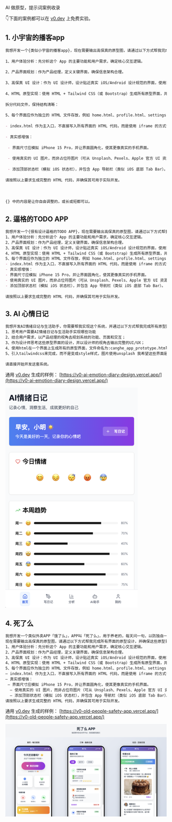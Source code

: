 AI 做原型，提示词案例收录

👇下面的案例都可以在 [v0.dev](https://v0.dev/) 上免费实验。


## 1. 小宇宙的播客app

```md
我想开发一个{类似小宇宙的播客app}，现在需要输出高保真的原型图，请通过以下方式帮我完成所有界面的原型设计，并确保这些原型界面可以直接用于开发：

1、用户体验分析：先分析这个 App 的主要功能和用户需求，确定核心交互逻辑。

2、产品界面规划：作为产品经理，定义关键界面，确保信息架构合理。

3、高保真 UI 设计：作为 UI 设计师，设计贴近真实 iOS/Android 设计规范的界面，使用现代化的 UI 元素，使其具有良好的视觉体验。

4、HTML 原型实现：使用 HTML + Tailwind CSS（或 Bootstrap）生成所有原型界面，并使用 FontAwesome（或其他开源 UI 组件）让界面更加精美、接近真实的 App 设计。

拆分代码文件，保持结构清晰：

5、每个界面应作为独立的 HTML 文件存放，例如 home.html、profile.html、settings.html 等。

- index.html 作为主入口，不直接写入所有界面的 HTML 代码，而是使用 iframe 的方式嵌入这些 HTML 片段，并将所有页面直接平铺展示在 index 页面中，而不是跳转链接。

- 真实感增强：

 - 界面尺寸应模拟 iPhone 15 Pro，并让界面圆角化，使其更像真实的手机界面。

 - 使用真实的 UI 图片，而非占位符图片（可从 Unsplash、Pexels、Apple 官方 UI 资源中选择）。

 - 添加顶部状态栏（模拟 iOS 状态栏），并包含 App 导航栏（类似 iOS 底部 Tab Bar）。

请按照以上要求生成完整的 HTML 代码，并确保其可用于实际开发。



{} 中的内容是让你自由调整的，或长或短都可以。
```

## 2. 逼格的TODO APP

```md
我想开发一个{很有设计逼格的TODO APP}，现在需要输出高保真的原型图，请通过以下方式帮我完成所有界面的原型设计，并确保这些原型界面可以直接用于开发：
1、用户体验分析：先分析这个 App 的主要功能和用户需求，确定核心交互逻辑。
2、产品界面规划：作为产品经理，定义关键界面，确保信息架构合理。
3、高保真 UI 设计：作为 UI 设计师，设计贴近真实 iOS/Android 设计规范的界面，使用现代化的 UI 元素，使其具有良好的视觉体验。
4、HTML 原型实现：使用 HTML + Tailwind CSS（或 Bootstrap）生成所有原型界面，并使用 FontAwesome（或其他开源 UI 组件）让界面更加精美、接近真实的 App 设计。拆分代码文件，保持结构清晰：
5、每个界面应作为独立的 HTML 文件存放，例如 home.html、profile.html、settings.html 等。
- index.html 作为主入口，不直接写入所有界面的 HTML 代码，而是使用 iframe 的方式嵌入这些 HTML 片段，并将所有页面直接平铺展示在 index 页面中，而不是跳转链接。
- 真实感增强：
- 界面尺寸应模拟 iPhone 15 Pro，并让界面圆角化，使其更像真实的手机界面。
- 使用真实的 UI 图片，而非占位符图片（可从 Unsplash、Pexels、Apple 官方 UI 资源中选择）。
- 添加顶部状态栏（模拟 iOS 状态栏），并包含 App 导航栏（类似 iOS 底部 Tab Bar）。
 
请按照以上要求生成完整的 HTML 代码，并确保其可用于实际开发。
```

## 3. AI 心情日记

```md
我想开发AI情绪日记与生活助手，你需要帮我实现这个系统，并通过以下方式帮我完成所有原型图片的设计： 
1、思考用户需要AI情绪日记与生活助手实现哪些功能 
2、结合用户需求，以产品经理的视角去规划系统的功能、页面和交互； 
3、作为设计师思考这些原型界面的设计，并以设计师的视角去输出完整的UI/UX；
4、使用html在一个界面上生成所有的原型界面，文件命名为:canghe_app_prototype.html，可以使用FontAwesome等开源图标库，让原型显得更精美和接近真实 
5、引入tailwindcss来完成，而不是变成style样式，图片使用unsplash 我希望这些界面是需要能直接拿去进行开发的 设计好原型后，

请直接开始开发这套系统。
```

通用 [v0.dev](https://v0.dev/) 生成的样例： [https://v0-ai-emotion-diary-design.vercel.app/](https://v0-ai-emotion-diary-design.vercel.app/)

![](https://github.com/swiftdo/ai-prototype-prompts/blob/main/imgs/1.png?raw=true)


## 4. 死了么

```md
我想开发一个类似外卖APP「饿了么」，APP叫「死了么」，用于养老的，每天问一句，以防独自一个人死在家里没人发现。APP也有骑手，哪里有人死了就去接单收尸。 注意这是专门为独居90后的年轻人设计的。风格要求清新好看、APP内的文案多用搞怪的网络用语。
现在需要输出高保真的原型图，请通过以下方式帮我完成所有界面的原型设计，并确保这些原型界面可以直接用于开发：
1、用户体验分析：先分析这个 App 的主要功能和用户需求，确定核心交互逻辑。
2、产品界面规划：作为产品经理，定义关键界面，确保信息架构合理。
3、高保真 UI 设计：作为 UI 设计师，设计贴近真实 iOS/Android 设计规范的界面，使用现代化的 UI 元素，使其具有良好的视觉体验。
4、HTML 原型实现：使用 HTML + Tailwind CSS（或 Bootstrap）生成所有原型界面，并使用 FontAwesome（或其他开源 UI 组件）让界面更加精美、接近真实的 App 设计。拆分代码文件，保持结构清晰：
5、每个界面应作为独立的 HTML 文件存放，例如 home.html、profile.html、settings.html 等。
– index.html 作为主入口，不直接写入所有界面的 HTML 代码，而是使用 iframe 的方式嵌入这些 HTML 片段，并将所有页面直接平铺展示在 index 页面中，而不是跳转链接。
– 真实感增强： 
 – 界面尺寸应模拟 iPhone 15 Pro，并让界面圆角化，使其更像真实的手机界面。
  – 使用真实的 UI 图片，而非占位符图片（可从 Unsplash、Pexels、Apple 官方 UI 资源中选择）。
  – 添加顶部状态栏（模拟 iOS 状态栏），并包含 App 导航栏（类似 iOS 底部 Tab Bar）。
请按照以上要求生成完整的 HTML 代码，并确保其可用于实际开发。
```

通用 [v0.dev](https://v0.dev/) 生成的样例： [https://v0-old-people-safety-app.vercel.app/](https://v0-old-people-safety-app.vercel.app/)

![](https://github.com/swiftdo/ai-prototype-prompts/blob/main/imgs/2.png?raw=true)